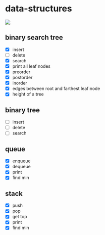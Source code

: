 # data-structures

![](https://img.shields.io/github/license/kcshettar/data-structures)

## binary search tree
- [x] insert
- [ ] delete
- [x] search
- [x] print all leaf nodes
- [x] preorder
- [x] postorder
- [x] inorder
- [x] edges between root and farthest leaf node
- [x] height of a tree

## binary tree
- [ ] insert
- [ ] delete
- [ ] search

## queue
- [x] enqueue
- [x] dequeue
- [x] print
- [x] find min

## stack
- [x] push
- [x] pop
- [x] get top
- [x] print
- [x] find min
